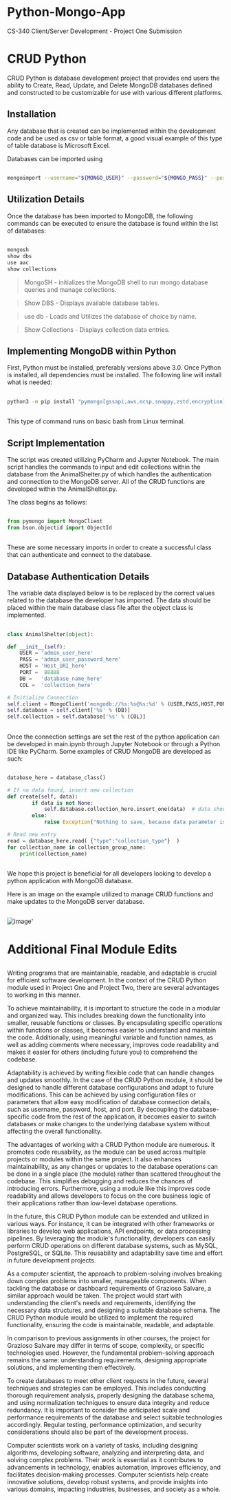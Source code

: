 # Python-Mongo-App
CS-340 Client/Server Development - Project One Submission

# CRUD Python

CRUD Python is database development project that provides end users the ability to Create, Read, Update, and Delete MongoDB databases defined and constructed to be customizable for use with various different platforms.

##
## Installation

Any database that is created can be implemented within the development code and be used as csv or table format, a good visual example of this type of table database is Microsoft Excel.

Databases can be imported using

##
```bash
mongoimport --username="${MONGO_USER}" --password="${MONGO_PASS}" --port="${MONGO_PORT}" --host="${MONGO_HOST}" --collection animal --authenticationDatabase admin --file / CVS_DIRECTORY_HERE --type csv --headerline --db AAC
``` 
##

## Utilization Details

Once the database has been imported to MongoDB, the following commands can be executed to ensure the database is found within the list of databases:

##
```bash
mongosh
show dbs
use aac
show collections
```

> MongoSH - initializes the MongoDB shell to run mongo database queries and manage collections.

> Show DBS - Displays available database tables.

> use db - Loads and Utilizes the database of choice by name.

> Show Collections - Displays collection data entries.
##

## Implementing MongoDB within Python

First, Python must be installed, preferably versions above 3.0. Once Python is installed, all dependencies must be installed. The following line will install what is needed:

##
```bash
python3 -m pip install "pymongo[gssapi,aws,ocsp,snappy,zstd,encryption]"
```
##

This type of command runs on basic bash from Linux terminal.

## Script Implementation

The script was created utilizing PyCharm and Jupyter Notebook. The main script handles the commands to input and edit collections within the database from the AnimalShelter.py of which handles the authentication and connection to the MongoDB server. All of the CRUD functions are developed within the AnimalShelter.py.

The class begins as follows:

##
```python
from pymongo import MongoClient
from bson.objectid import ObjectId
```
##

These are some necessary imports in order to create a successful class that can authenticate and connect to the database.

## Database Authentication Details

The variable data displayed below is to be replaced by the correct values related to the database the developer has imported. The data should be placed within the main database class file after the object class is implemented.
##

```python
class AnimalShelter(object):

def __init__(self):
    USER = 'admin_user_here'
    PASS = 'admin_user_password_here'
    HOST = 'Host_URI_here'
    PORT =  88888
    DB =   'database_name_here'
    COL =  'collection_here'

# Initialize Connection
self.client = MongoClient('mongodb://%s:%s@%s:%d' % (USER,PASS,HOST,PORT))
self.database = self.client['%s' % (DB)]
self.collection = self.database['%s' % (COL)]
```

##
Once the connection settings are set the rest of the python application can be developed in main.ipynb through Jupyter Notebook or through a Python IDE like PyCharm. Some examples of CRUD MongoDB are developed as such:
##

```python
database_here = database_class()

# If no data found, insert new collection
def create(self, data):
        if data is not None:
		    self.database.collection_here.insert_one(data)  # data should be dictionary            
        else:
            raise Exception("Nothing to save, because data parameter is empty")

# Read new entry
read = database_here.read( {"type":"collection_type"}  )
for collection_name in collection_group_name:
    print(collection_name)
```
##

We hope this project is beneficial for all developers looking to develop a python application with MongoDB database.


Here is an image on the example utilized to manage CRUD functions and make updates to the MongoDB server database.
##

![image](https://github.com/GLIKCH/Python-Mongo-App/assets/53536316/f4c8b9b1-c963-48ce-9175-2b3baa670256)'

##

# Additional Final Module Edits
##

Writing programs that are maintainable, readable, and adaptable is crucial for efficient software development. In the context of the CRUD Python module used in Project One and Project Two, there are several advantages to working in this manner.

To achieve maintainability, it is important to structure the code in a modular and organized way. This includes breaking down the functionality into smaller, reusable functions or classes. By encapsulating specific operations within functions or classes, it becomes easier to understand and maintain the code. Additionally, using meaningful variable and function names, as well as adding comments where necessary, improves code readability and makes it easier for others (including future you) to comprehend the codebase.

Adaptability is achieved by writing flexible code that can handle changes and updates smoothly. In the case of the CRUD Python module, it should be designed to handle different database configurations and adapt to future modifications. This can be achieved by using configuration files or parameters that allow easy modification of database connection details, such as username, password, host, and port. By decoupling the database-specific code from the rest of the application, it becomes easier to switch databases or make changes to the underlying database system without affecting the overall functionality.

The advantages of working with a CRUD Python module are numerous. It promotes code reusability, as the module can be used across multiple projects or modules within the same project. It also enhances maintainability, as any changes or updates to the database operations can be done in a single place (the module) rather than scattered throughout the codebase. This simplifies debugging and reduces the chances of introducing errors. Furthermore, using a module like this improves code readability and allows developers to focus on the core business logic of their applications rather than low-level database operations.

In the future, this CRUD Python module can be extended and utilized in various ways. For instance, it can be integrated with other frameworks or libraries to develop web applications, API endpoints, or data processing pipelines. By leveraging the module's functionality, developers can easily perform CRUD operations on different database systems, such as MySQL, PostgreSQL, or SQLite. This reusability and adaptability save time and effort in future development projects.

As a computer scientist, the approach to problem-solving involves breaking down complex problems into smaller, manageable components. When tackling the database or dashboard requirements of Grazioso Salvare, a similar approach would be taken. The project would start with understanding the client's needs and requirements, identifying the necessary data structures, and designing a suitable database schema. The CRUD Python module would be utilized to implement the required functionality, ensuring the code is maintainable, readable, and adaptable.

In comparison to previous assignments in other courses, the project for Grazioso Salvare may differ in terms of scope, complexity, or specific technologies used. However, the fundamental problem-solving approach remains the same: understanding requirements, designing appropriate solutions, and implementing them effectively.

To create databases to meet other client requests in the future, several techniques and strategies can be employed. This includes conducting thorough requirement analysis, properly designing the database schema, and using normalization techniques to ensure data integrity and reduce redundancy. It is important to consider the anticipated scale and performance requirements of the database and select suitable technologies accordingly. Regular testing, performance optimization, and security considerations should also be part of the development process.

Computer scientists work on a variety of tasks, including designing algorithms, developing software, analyzing and interpreting data, and solving complex problems. Their work is essential as it contributes to advancements in technology, enables automation, improves efficiency, and facilitates decision-making processes. Computer scientists help create innovative solutions, develop robust systems, and provide insights into various domains, impacting industries, businesses, and society as a whole.


